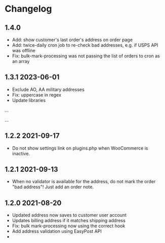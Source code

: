 # Changelog

## 1.4.0

* Add: show customer's last order's address on order page
* Add: twice-daily cron job to re-check bad addresses, e.g. if USPS API was offline
* Fix: bulk-mark-processing was not passing the list of orders to cron as an array


## 1.3.1 2023-06-01

* Exclude AO, AA military addresses
* Fix: uppercase in regex
* Update libraries

...

...

## 1.2.2 2021-09-17

* Do not show settings link on plugins.php when WooCommerce is inactive.

## 1.2.1 2021-09-13

* When no validator is available for the address, do not mark the order "bad address"! Just add an order note.


## 1.2.0 2021-08-20

* Updated address now saves to customer user account
* Updates billing address if it matches shipping address
* Fix: bulk mark-processing now using the correct hook
* Add address validation using EasyPost API
* 
